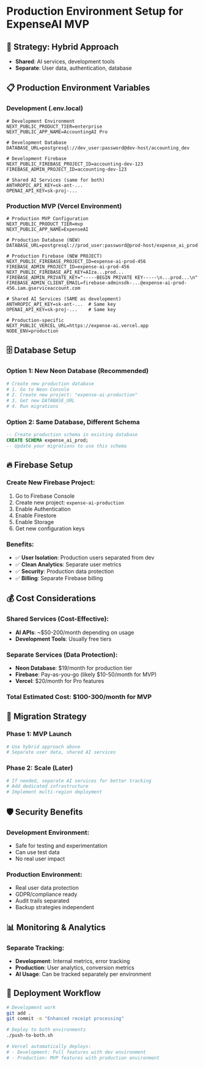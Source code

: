 # Production Environment Setup for ExpenseAI MVP

## 🎯 Strategy: Hybrid Approach
- **Shared**: AI services, development tools
- **Separate**: User data, authentication, database

## 📋 Production Environment Variables

### **Development (.env.local)**
```env
# Development Environment
NEXT_PUBLIC_PRODUCT_TIER=enterprise
NEXT_PUBLIC_APP_NAME=AccountingAI Pro

# Development Database
DATABASE_URL=postgresql://dev_user:password@dev-host/accounting_dev

# Development Firebase
NEXT_PUBLIC_FIREBASE_PROJECT_ID=accounting-dev-123
FIREBASE_ADMIN_PROJECT_ID=accounting-dev-123

# Shared AI Services (same for both)
ANTHROPIC_API_KEY=sk-ant-...
OPENAI_API_KEY=sk-proj-...
```

### **Production MVP (Vercel Environment)**
```env
# Production MVP Configuration
NEXT_PUBLIC_PRODUCT_TIER=mvp
NEXT_PUBLIC_APP_NAME=ExpenseAI

# Production Database (NEW)
DATABASE_URL=postgresql://prod_user:password@prod-host/expense_ai_prod

# Production Firebase (NEW PROJECT)
NEXT_PUBLIC_FIREBASE_PROJECT_ID=expense-ai-prod-456
FIREBASE_ADMIN_PROJECT_ID=expense-ai-prod-456
NEXT_PUBLIC_FIREBASE_API_KEY=AIza...prod...
FIREBASE_ADMIN_PRIVATE_KEY="-----BEGIN PRIVATE KEY-----\n...prod...\n"
FIREBASE_ADMIN_CLIENT_EMAIL=firebase-adminsdk-...@expense-ai-prod-456.iam.gserviceaccount.com

# Shared AI Services (SAME as development)
ANTHROPIC_API_KEY=sk-ant-...  # Same key
OPENAI_API_KEY=sk-proj-...    # Same key

# Production-specific
NEXT_PUBLIC_VERCEL_URL=https://expense-ai.vercel.app
NODE_ENV=production
```

## 🗄️ Database Setup

### **Option 1: New Neon Database (Recommended)**
```bash
# Create new production database
# 1. Go to Neon Console
# 2. Create new project: "expense-ai-production"
# 3. Get new DATABASE_URL
# 4. Run migrations
```

### **Option 2: Same Database, Different Schema**
```sql
-- Create production schema in existing database
CREATE SCHEMA expense_ai_prod;
-- Update your migrations to use this schema
```

## 🔥 Firebase Setup

### **Create New Firebase Project:**
1. Go to Firebase Console
2. Create new project: `expense-ai-production`
3. Enable Authentication
4. Enable Firestore
5. Enable Storage
6. Get new configuration keys

### **Benefits:**
- ✅ **User Isolation**: Production users separated from dev
- ✅ **Clean Analytics**: Separate user metrics
- ✅ **Security**: Production data protection
- ✅ **Billing**: Separate Firebase billing

## 💰 Cost Considerations

### **Shared Services (Cost-Effective):**
- **AI APIs**: ~$50-200/month depending on usage
- **Development Tools**: Usually free tiers

### **Separate Services (Data Protection):**
- **Neon Database**: $19/month for production tier
- **Firebase**: Pay-as-you-go (likely $10-50/month for MVP)
- **Vercel**: $20/month for Pro features

### **Total Estimated Cost: $100-300/month for MVP**

## 🚀 Migration Strategy

### **Phase 1: MVP Launch**
```bash
# Use hybrid approach above
# Separate user data, shared AI services
```

### **Phase 2: Scale (Later)**
```bash
# If needed, separate AI services for better tracking
# Add dedicated infrastructure
# Implement multi-region deployment
```

## 🛡️ Security Benefits

### **Development Environment:**
- Safe for testing and experimentation
- Can use test data
- No real user impact

### **Production Environment:**
- Real user data protection
- GDPR/compliance ready
- Audit trails separated
- Backup strategies independent

## 📊 Monitoring & Analytics

### **Separate Tracking:**
- **Development**: Internal metrics, error tracking
- **Production**: User analytics, conversion metrics
- **AI Usage**: Can be tracked separately per environment

## 🔄 Deployment Workflow

```bash
# Development work
git add .
git commit -m "Enhanced receipt processing"

# Deploy to both environments
./push-to-both.sh

# Vercel automatically deploys:
# - Development: Full features with dev environment
# - Production: MVP features with production environment
```
